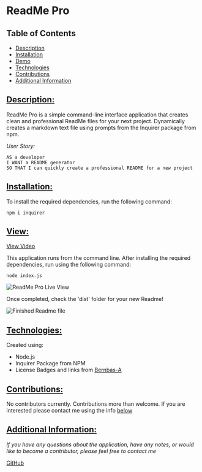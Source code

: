 
  # ReadMe Pro

  ## Table of Contents

  * [Description](#description)
  * [Installation](#installation)
  * [Demo](#demo)
  * [Technologies](#technologies)
  * [Contributions](#contributions)
  * [Additional Information](#additional-information)

  ## [Description:](#table-of-contents)
  ReadMe Pro is a simple command-line interface application that creates clean and professional ReadMe files for your next project. Dynamically creates a markdown text file using prompts from the Inquirer package from npm.
  
  *User Story:*
  ```
  AS a developer
  I WANT a README generator
  SO THAT I can quickly create a professional README for a new project
  ```

  ## [Installation:](#table-of-contents)
  To install the required dependencies, run the following command:
  ```
  npm i inquirer
  ```

  ## [View:](#table-of-contents)
  [View Video](https://drive.google.com/file/d/1yneeDwRAg8RCV_KNnOGXsQQy0C14MKoD/view)
  
  This application runs from the command line. After installing the required dependencies, run using the following command:
  ```
  node index.js
  ```
  ![ReadMe Pro Live View](./View/liveView.gif)

  Once completed, check the 'dist' folder for your new Readme!
  
  ![Finished Readme file](./view/livedemosuccess.gif)

  ## [Technologies:](#table-of-contents)
  Created using:
  * Node.js
  * Inquirer Package from NPM
  * License Badges and links from [Bernbas-A](https://github.com/bernabasa/-Professional-README-Generator )
  

  ## [Contributions:](#table-of-contents)
  No contributors currently. Contributions more than welcome. If you are interested please contact me using the info [below](#additional-information)

  ## [Additional Information:](#table-of-contents)
  _If you have any questions about the application, have any notes, or would like to become a contributor, please feel free to contact me_
  
[GitHub](https://github.com/bernabasa)